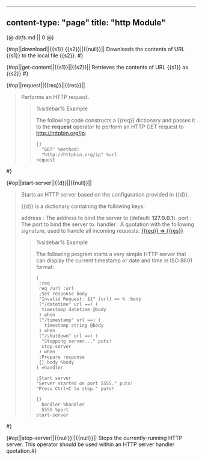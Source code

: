 -----
content-type: "page"
title: "http Module"
-----
{@ _defs_.md || 0 @}

{#op||download||{{s1}} {{s2}}||{{null}}||
Downloads the contents of URL {{s1}} to the local file {{s2}}. #}

{#op||get-content||{{s1}}||{{s2}}||
Retrieves the contents of URL {{s1}} as {{s2}}.#}

{#op||request||{{req}}||{{res}}||
> Performs an HTTP request.
> 
> > %sidebar%
> > Example
> > 
> > The following code constructs a {{req}} dictionary and passes it to the **request** operator to perform an HTTP GET request to <http://httpbin.org/ip>:
> > 
> >     {}
> >       "GET" %method)
> >       "http://httpbin.org/ip" %url
> >     request
 #}

{#op||start-server||{{d}}||{{null}}||
> Starts an HTTP server based on the configuration provided in {{d}}.
> 
> {{d}} is a dictionary containing the following keys:
> 
> address
> : The address to bind the server to (default: **127.0.0.1**).
> port
> : The port to bind the server to.
> handler
> : A quotation with the following signature, used to handle all incoming requests: [{{req}} &rArr; {{res}}](class:kwd)
> 
> > %sidebar%
> > Example
> > 
> > The following program starts a very simple HTTP server that can display the current timestamp or date and time in ISO 8601 format:
> > 
> >     (
> >      :req
> >      req /url :url
> >      ;Set response body
> >      "Invalid Request: $1" (url) => % :body
> >      ("/datetime" url ==) (
> >       timestamp datetime @body
> >      ) when
> >      ("/timestamp" url ==) (
> >        timestamp string @body
> >      ) when
> >      ("/shutdown" url ==) (
> >       "Stopping server..." puts!
> >       stop-server
> >      ) when
> >      ;Prepare response
> >      {} body %body
> >     ) =handler
> >     
> >     ;Start server
> >     "Server started on port 5555." puts!
> >     "Press Ctrl+C to stop." puts!
> >     
> >     {}
> >       handler %handler
> >       5555 %port 
> >     start-server
 #}

{#op||stop-server||{{null}}||{{null}}||
Stops the currently-running HTTP server. This operator should be used within an HTTP server handler quotation.#}
